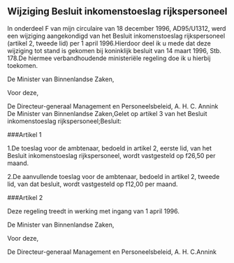 <meta http-equiv='Content-Type' content='text/html; charset=utf-8' />

## Wijziging Besluit inkomenstoeslag rijkspersoneel

In onderdeel F van mijn circulaire van 18 december 1996, AD95/U1312, werd een wijziging aangekondigd van het Besluit inkomenstoeslag rijkspersoneel (artikel 2, tweede lid) per 1 april 1996.Hierdoor deel ik u mede dat deze wijziging tot stand is gekomen bij koninklijk besluit van 14 maart 1996, Stb. 178.De hiermee verbandhoudende ministeriële regeling doe ik u hierbij toekomen. 

De 
Minister van Binnenlandse Zaken,

Voor deze, 

De 
Directeur-generaal Management en Personeelsbeleid,
A. H. C. Annink   
De Minister van Binnenlandse Zaken,Gelet op artikel 3 van het Besluit inkomenstoeslag rijkspersoneel;Besluit: 

###Artikel 1 

1.De toeslag voor de ambtenaar, bedoeld in artikel 2, eerste lid, van het Besluit inkomenstoeslag rijkspersoneel, wordt vastgesteld op f26,50 per maand.

2.De aanvullende toeslag voor de ambtenaar, bedoeld in artikel 2, tweede lid, van dat besluit, wordt vastgesteld op f12,00 per maand. 

###Artikel 2 

Deze regeling treedt in werking met ingang van 1 april 1996.

De 
Minister van Binnenlandse Zaken, 

Voor deze,

De 
Directeur-generaal Management en Personeelsbeleid, 
A. H. C.Annink
